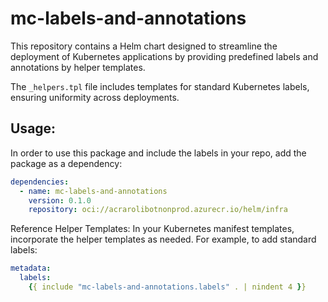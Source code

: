 # mc-labels-and-annotations

This repository contains a Helm chart designed to streamline the deployment of Kubernetes applications by
providing predefined labels and annotations by helper templates.

The `_helpers.tpl` file includes templates for standard Kubernetes labels, ensuring uniformity across deployments.

## Usage:
In order to use this package and include the labels in your repo, add the package as a dependency:

```yaml
dependencies:
  - name: mc-labels-and-annotations
    version: 0.1.0
    repository: oci://acrarolibotnonprod.azurecr.io/helm/infra
```

Reference Helper Templates: In your Kubernetes manifest templates, incorporate the helper templates as needed.
For example, to add standard labels:

```yaml
metadata:
  labels:
    {{ include "mc-labels-and-annotations.labels" . | nindent 4 }}
```
